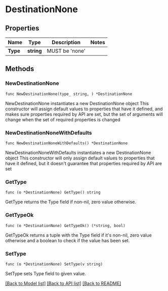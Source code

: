 # DestinationNone

## Properties

Name | Type | Description | Notes
------------ | ------------- | ------------- | -------------
**Type** | **string** | MUST be &#39;none&#39; |

## Methods

### NewDestinationNone

`func NewDestinationNone(type_ string, ) *DestinationNone`

NewDestinationNone instantiates a new DestinationNone object
This constructor will assign default values to properties that have it defined,
and makes sure properties required by API are set, but the set of arguments
will change when the set of required properties is changed

### NewDestinationNoneWithDefaults

`func NewDestinationNoneWithDefaults() *DestinationNone`

NewDestinationNoneWithDefaults instantiates a new DestinationNone object
This constructor will only assign default values to properties that have it defined,
but it doesn't guarantee that properties required by API are set

### GetType

`func (o *DestinationNone) GetType() string`

GetType returns the Type field if non-nil, zero value otherwise.

### GetTypeOk

`func (o *DestinationNone) GetTypeOk() (*string, bool)`

GetTypeOk returns a tuple with the Type field if it's non-nil, zero value otherwise
and a boolean to check if the value has been set.

### SetType

`func (o *DestinationNone) SetType(v string)`

SetType sets Type field to given value.

[[Back to Model list]](../README.md#documentation-for-models) [[Back to API list]](../README.md#documentation-for-api-endpoints) [[Back to README]](../README.md)

